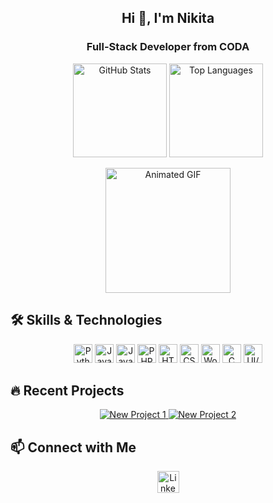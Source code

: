 <h2 align="center">Hi 👋, I'm Nikita</h2>
<h3 align="center">Full-Stack Developer from CODA</h3>

<p align="center">
  <img src="https://github-readme-stats.vercel.app/api?username=NeonSamurai144hz&hide_title=false&hide_rank=false&show_icons=true&include_all_commits=true&count_private=true&disable_animations=false&theme=transparent&locale=en&hide_border=false" alt="GitHub Stats" height="150" />
  <img src="https://github-readme-stats.vercel.app/api/top-langs?username=NeonSamurai144hz&locale=en&hide_title=false&layout=compact&card_width=320&langs_count=5&theme=transparent&hide_border=false" alt="Top Languages" height="150" />
</p>

<p align="center">
  <img src="https://giffiles.alphacoders.com/480/48044.gif" alt="Animated GIF" height="200" width="200" />
</p>

## 🛠 Skills & Technologies

<p align="center">
  <img src="https://cdn.jsdelivr.net/gh/devicons/devicon/icons/python/python-original.svg" alt="Python" height="30" />
  <img src="https://cdn.jsdelivr.net/gh/devicons/devicon/icons/java/java-original.svg" alt="Java" height="30" />
  <img src="https://cdn.jsdelivr.net/gh/devicons/devicon/icons/javascript/javascript-original.svg" alt="JavaScript" height="30" />
  <img src="https://cdn.jsdelivr.net/gh/devicons/devicon/icons/php/php-original.svg" alt="PHP" height="30" />
  <img src="https://cdn.jsdelivr.net/gh/devicons/devicon/icons/html5/html5-original.svg" alt="HTML5" height="30" />
  <img src="https://cdn.jsdelivr.net/gh/devicons/devicon/icons/css3/css3-original.svg" alt="CSS3" height="30" />
  <img src="https://cdn.jsdelivr.net/gh/devicons/devicon/icons/wordpress/wordpress-original.svg" alt="WordPress" height="30" />
  <img src="https://cdn.jsdelivr.net/gh/devicons/devicon/icons/c/c-original.svg" alt="C" height="30" />
  <img src="https://cdn.jsdelivr.net/gh/devicons/devicon/icons/figma/figma-original.svg" alt="UI/UX (Figma)" height="30" />
</p>

## 🔥 Recent Projects

<p align="center">
  <a href="https://github.com/NeonSamurai144hz/new-project-1">
    <img src="https://github-readme-stats.vercel.app/api/pin/?username=NeonSamurai144hz&repo=new-project-1&theme=transparent" alt="New Project 1" />
  </a>
  <a href="https://github.com/NeonSamurai144hz/new-project-2">
    <img src="https://github-readme-stats.vercel.app/api/pin/?username=NeonSamurai144hz&repo=new-project-2&theme=transparent" alt="New Project 2" />
  </a>
</p>

## 📫 Connect with Me

<p align="center">
  <a href="https://www.linkedin.com/in/your-linkedin-profile">
    <img src="https://img.shields.io/static/v1?message=LinkedIn&logo=linkedin&label=&color=0077B5&logoColor=white&labelColor=&style=for-the-badge" alt="LinkedIn" height="35" />
  </a>
</p>
